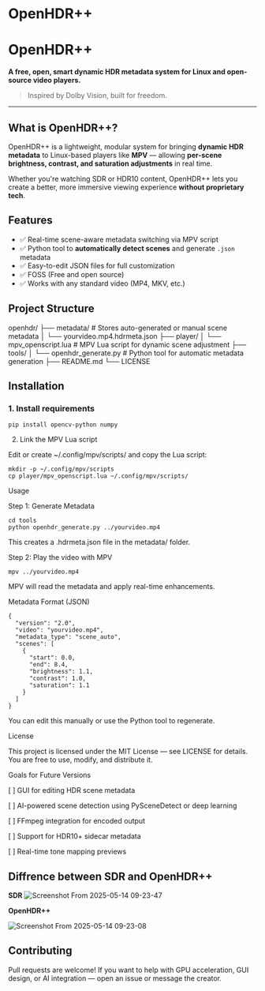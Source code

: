 # OpenHDR++


# OpenHDR++  
**A free, open, smart dynamic HDR metadata system for Linux and open-source video players.**

> Inspired by Dolby Vision, built for freedom.

---

## What is OpenHDR++?

OpenHDR++ is a lightweight, modular system for bringing **dynamic HDR metadata** to Linux-based players like **MPV** — allowing **per-scene brightness, contrast, and saturation adjustments** in real time.

Whether you're watching SDR or HDR10 content, OpenHDR++ lets you create a better, more immersive viewing experience **without proprietary tech**.



## Features

- ✅ Real-time scene-aware metadata switching via MPV script  
- ✅ Python tool to **automatically detect scenes** and generate `.json` metadata  
- ✅ Easy-to-edit JSON files for full customization  
- ✅ FOSS (Free and open source)
- ✅ Works with any standard video (MP4, MKV, etc.)


## Project Structure

openhdr/ ├── metadata/                # Stores auto-generated or manual scene metadata │   └── yourvideo.mp4.hdrmeta.json ├── player/ │   └── mpv_openscript.lua  # MPV Lua script for dynamic scene adjustment ├── tools/ │   └── openhdr_generate.py # Python tool for automatic metadata generation ├── README.md └── LICENSE


## Installation

### 1. Install requirements

    pip install opencv-python numpy

2. Link the MPV Lua script

Edit or create ~/.config/mpv/scripts/ and copy the Lua script:

    mkdir -p ~/.config/mpv/scripts
    cp player/mpv_openscript.lua ~/.config/mpv/scripts/



Usage

Step 1: Generate Metadata

    cd tools
    python openhdr_generate.py ../yourvideo.mp4

This creates a .hdrmeta.json file in the metadata/ folder.

Step 2: Play the video with MPV

    mpv ../yourvideo.mp4

MPV will read the metadata and apply real-time enhancements.



Metadata Format (JSON)

    {
      "version": "2.0",
      "video": "yourvideo.mp4",
      "metadata_type": "scene_auto",
      "scenes": [
        {
          "start": 0.0,
          "end": 8.4,
          "brightness": 1.1,
          "contrast": 1.0,
          "saturation": 1.1
        }
      ]
    }

You can edit this manually or use the Python tool to regenerate.



License

This project is licensed under the MIT License — see LICENSE for details.
You are free to use, modify, and distribute it.



Goals for Future Versions

[ ] GUI for editing HDR scene metadata

[ ] AI-powered scene detection using PySceneDetect or deep learning

[ ] FFmpeg integration for encoded output

[ ] Support for HDR10+ sidecar metadata

[ ] Real-time tone mapping previews


## Diffrence between **SDR** and **OpenHDR++**
**SDR**
![Screenshot From 2025-05-14 09-23-47](https://github.com/user-attachments/assets/6c447dd8-d250-4284-865f-33b8a974e4a4)

**OpenHDR++**

![Screenshot From 2025-05-14 09-23-08](https://github.com/user-attachments/assets/6780cd6a-65d4-44e0-b893-45954b7a93b8)


## Contributing
Pull requests are welcome!
If you want to help with GPU acceleration, GUI design, or AI integration — open an issue or message the creator.

